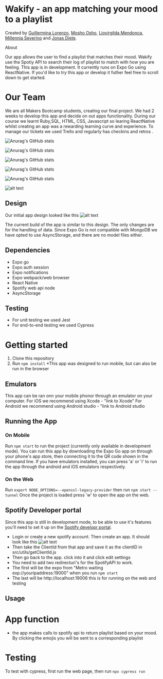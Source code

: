 # Wakify - an app matching your mood to a playlist

Created by [Guillermina Lorenzo](https://github.com/GuillerminaLorenzo), [Mosho Osho](https://github.com/itsmosho), [Liovirgilda Mendonca](https://github.com/liovirgildam), [Millennia Severino](https://github.com/MillieKS) and [Jonas Diete](https://github.com/jonas-diete).

 
 About
 
 Our app allows the user to find a playlist that matches their mood. Wakify use the Spotiy API to search their log of playlist to match with how you are feeling. This app is in development. It currently runs on Expo Go using ReactNative. If you'd like to try this app or develop it futher feel free to scroll down to get started.

 # Our Team 

 We are all Makers Bootcamp students, creating our final project. We had 2 weeks to develop this app and decide on out apps functionality. During our course we learnt Ruby,SQL, HTML, CSS, Javascript so learing ReactNative whilst creating an app was a rewarding learning curve and experience. To manage our tickets we used Trello and regularly has checkins and retros .

![Anurag's GitHub stats](https://github-readme-stats.vercel.app/api?username=itsmosho&show_icons=true&theme=transparent)

![Anurag's GitHub stats](https://github-readme-stats.vercel.app/api?username=GuillerminaLorenzo&show_icons=true&theme=transparent)

![Anurag's GitHub stats](https://github-readme-stats.vercel.app/api?username=liovirgildam&show_icons=true&theme=transparent)

![Anurag's GitHub stats](https://github-readme-stats.vercel.app/api?username=jonas-diete&show_icons=true&theme=transparent)

![Anurag's GitHub stats](https://github-readme-stats.vercel.app/api?username=MillieKS&show_icons=true&theme=transparent)


![alt text](https://github.com/jonas-diete/wakify/blob/readme/readme.img/wakify-emulator.png?raw=true)

## Design
Our initial app design looked like this 
![alt text](https://github.com/jonas-diete/wakify/blob/readme/readme.img/design.png?raw=true)

The current build of the app is similar to this design. The only changes are for the handling of data.
Since Expo Go is not compatible with MongoDB we have opted to use AsyncStorage, and there are no model files either.

## Dependencies

- Expo go 
- Expo auth session
- Expo notifications
- Expo webpack/web browser
- React Native
- Spotify web api node
- AsyncStorage
## Testing
- For unit testing we used Jest
- For end-to-end testing we used Cypress


# Getting started
1. Clone this repository
2. Run 
```npm install```
*This app was designed to run mobile, but can also be run in the browser


## Emulators 
This app can be ran onn  your mobile phonor through an emulator on your computer. 
For iOS we recommend using Xcode - "link to Xcode"
For Android we recommend using Android studio - "link to Android studio

## Running the App
### On Mobile
Run `npm start` to run the project (currently only available in development mode).
You can run this app by downloading the Expo Go app on through your phone's app store, 
then connecting it to the QR code shown in the command line.
If you have emulators installed, you can press 'a' or 'i' to run the app through the android and iOS emulators respectively.

### On the Web
Run 
```export NODE_OPTIONS=--openssl-legacy-provider```
then run 
```npm start --tunnel```
Once the project is loaded press 'w' to open the app on the web.

## Spotify Developer portal
Since this app is still in development mode, to be able to use it's features you'll need to set it up on the [Spotify developr portal](https://developer.spotify.com/dashboard/applications).

- Login or create a new spotify account. Then create an app. It should look like this
![alt text](https://github.com/jonas-diete/wakify/blob/readme/readme.img/Spotify-dev1.png?raw=true)
- Then take the ClientId from that app and save it as the clientID in src/utils/getClientId.js
- Then go back to the app. click into it and click edit settings
- You need to add two redirecturi's for the SpotifyAPI to work. 
- The first will be the expo from "Metro waiting exp://youripaddress:19000" when you run `npm start`
- The last will be http://localhost:19006 this is for running on the web and testing
## Usage

# App function
- the app makes calls to spotify api to return playlist based on your mood. By clicking the emojis you will be sent to a corresponding playlist

# Testing
To test with cypress, first run the web page, then run `npx cypress run`

